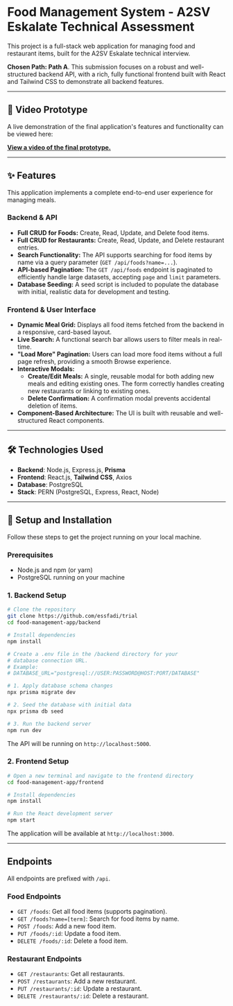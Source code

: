 # Food Management System - A2SV Eskalate Technical Assessment

This project is a full-stack web application for managing food and restaurant items, built for the A2SV Eskalate technical interview.

**Chosen Path: Path A**. This submission focuses on a robust and well-structured backend API, with a rich, fully functional frontend built with React and Tailwind CSS to demonstrate all backend features.

---

## 🎥 Video Prototype

A live demonstration of the final application's features and functionality can be viewed here:

**[View a video of the final prototype.](https://share.zight.com/P8uqbj7Y)**

---

## ✨ Features

This application implements a complete end-to-end user experience for managing meals.

### **Backend & API**

- **Full CRUD for Foods:** Create, Read, Update, and Delete food items.
- **Full CRUD for Restaurants:** Create, Read, Update, and Delete restaurant entries.
- **Search Functionality:** The API supports searching for food items by name via a query parameter (`GET /api/foods?name=...`).
- **API-based Pagination:** The `GET /api/foods` endpoint is paginated to efficiently handle large datasets, accepting `page` and `limit` parameters.
- **Database Seeding:** A seed script is included to populate the database with initial, realistic data for development and testing.

### **Frontend & User Interface**

- **Dynamic Meal Grid:** Displays all food items fetched from the backend in a responsive, card-based layout.
- **Live Search:** A functional search bar allows users to filter meals in real-time.
- **"Load More" Pagination:** Users can load more food items without a full page refresh, providing a smooth Browse experience.
- **Interactive Modals:**
  - **Create/Edit Meals:** A single, reusable modal for both adding new meals and editing existing ones. The form correctly handles creating new restaurants or linking to existing ones.
  - **Delete Confirmation:** A confirmation modal prevents accidental deletion of items.
- **Component-Based Architecture:** The UI is built with reusable and well-structured React components.

---

## 🛠️ Technologies Used

- **Backend**: Node.js, Express.js, **Prisma**
- **Frontend**: React.js, **Tailwind CSS**, Axios
- **Database**: PostgreSQL
- **Stack**: PERN (PostgreSQL, Express, React, Node)

---

## 🚀 Setup and Installation

Follow these steps to get the project running on your local machine.

### **Prerequisites**

- Node.js and npm (or yarn)
- PostgreSQL running on your machine

### **1. Backend Setup**

```bash
# Clone the repository
git clone https://github.com/essfadi/trial
cd food-management-app/backend

# Install dependencies
npm install

# Create a .env file in the /backend directory for your
# database connection URL.
# Example:
# DATABASE_URL="postgresql://USER:PASSWORD@HOST:PORT/DATABASE"

# 1. Apply database schema changes
npx prisma migrate dev

# 2. Seed the database with initial data
npx prisma db seed

# 3. Run the backend server
npm run dev
```

The API will be running on `http://localhost:5000`.

### **2. Frontend Setup**

```bash
# Open a new terminal and navigate to the frontend directory
cd food-management-app/frontend

# Install dependencies
npm install

# Run the React development server
npm start
```

The application will be available at `http://localhost:3000`.

---

## Endpoints

All endpoints are prefixed with `/api`.

### **Food Endpoints**

- `GET /foods`: Get all food items (supports pagination).
- `GET /foods?name=[term]`: Search for food items by name.
- `POST /foods`: Add a new food item.
- `PUT /foods/:id`: Update a food item.
- `DELETE /foods/:id`: Delete a food item.

### **Restaurant Endpoints**

- `GET /restaurants`: Get all restaurants.
- `POST /restaurants`: Add a new restaurant.
- `PUT /restaurants/:id`: Update a restaurant.
- `DELETE /restaurants/:id`: Delete a restaurant.
